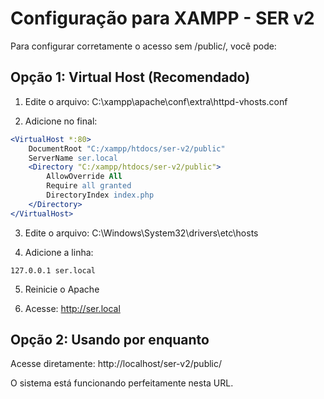 # Configuração para XAMPP - SER v2

Para configurar corretamente o acesso sem /public/, você pode:

## Opção 1: Virtual Host (Recomendado)

1. Edite o arquivo: C:\xampp\apache\conf\extra\httpd-vhosts.conf

2. Adicione no final:

```apache
<VirtualHost *:80>
    DocumentRoot "C:/xampp/htdocs/ser-v2/public"
    ServerName ser.local
    <Directory "C:/xampp/htdocs/ser-v2/public">
        AllowOverride All
        Require all granted
        DirectoryIndex index.php
    </Directory>
</VirtualHost>
```

3. Edite o arquivo: C:\Windows\System32\drivers\etc\hosts

4. Adicione a linha:
```
127.0.0.1 ser.local
```

5. Reinicie o Apache

6. Acesse: http://ser.local

## Opção 2: Usando por enquanto

Acesse diretamente: http://localhost/ser-v2/public/

O sistema está funcionando perfeitamente nesta URL.